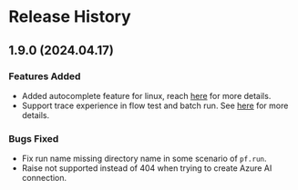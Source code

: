 # Release History

## 1.9.0 (2024.04.17)

### Features Added
- Added autocomplete feature for linux, reach [here](https://microsoft.github.io/promptflow/reference/pf-command-reference.html#autocomplete) for more details.
- Support trace experience in flow test and batch run. See [here](https://microsoft.github.io/promptflow/how-to-guides/tracing/index.html) for more details.

### Bugs Fixed
- Fix run name missing directory name in some scenario of `pf.run`.
- Raise not supported instead of 404 when trying to create Azure AI connection.
